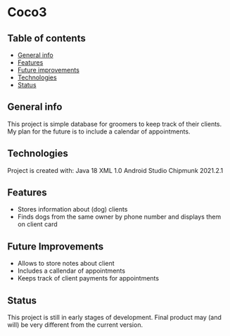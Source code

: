 # Coco3
## Table of contents
* [General info](#general-info)
* [Features](#features)
* [Future improvements](#future-improvements)
* [Technologies](#technologies)
* [Status](#status)

## General info
This project is simple database for groomers to keep track of their clients. My plan for the future is to include a calendar of appointments. 
	
## Technologies
Project is created with:
Java 18
XML 1.0
Android Studio Chipmunk 2021.2.1

## Features
- Stores information about (dog) clients
- Finds dogs from the same owner by phone number and displays them on client card


## Future Improvements
- Allows to store notes about client
- Includes a callendar of appointments
- Keeps track of client payments for appointments


## Status
This project is still in early stages of development. Final product may (and will) be very different from the current version.
